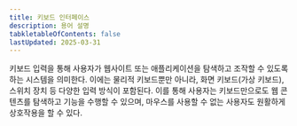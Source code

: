 ```yaml
---
title: 키보드 인터페이스
description: 용어 설명
tabkletableOfContents: false
lastUpdated: 2025-03-31
---
```


키보드 입력을 통해 사용자가 웹사이트 또는 애플리케이션을 탐색하고 조작할 수 있도록 하는 시스템을 의미한다. 이에는 물리적 키보드뿐만 아니라, 화면 키보드(가상 키보드), 스위치 장치 등 다양한 입력 방식이 포함된다. 이를 통해 사용자는 키보드만으로도 웹 콘텐츠를 탐색하고 기능을 수행할 수 있으며, 마우스를 사용할 수 없는 사용자도 원활하게 상호작용을 할 수 있다.